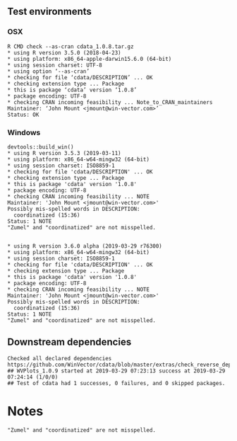 

## Test environments

### OSX
   
    R CMD check --as-cran cdata_1.0.8.tar.gz 
    * using R version 3.5.0 (2018-04-23)
    * using platform: x86_64-apple-darwin15.6.0 (64-bit)
    * using session charset: UTF-8
    * using option ‘--as-cran’
    * checking for file ‘cdata/DESCRIPTION’ ... OK
    * checking extension type ... Package
    * this is package ‘cdata’ version ‘1.0.8’
    * package encoding: UTF-8
    * checking CRAN incoming feasibility ... Note_to_CRAN_maintainers
    Maintainer: ‘John Mount <jmount@win-vector.com>’
    Status: OK


### Windows

    devtools::build_win()
    * using R version 3.5.3 (2019-03-11)
    * using platform: x86_64-w64-mingw32 (64-bit)
    * using session charset: ISO8859-1
    * checking for file 'cdata/DESCRIPTION' ... OK
    * checking extension type ... Package
    * this is package 'cdata' version '1.0.8'
    * package encoding: UTF-8
    * checking CRAN incoming feasibility ... NOTE
    Maintainer: 'John Mount <jmount@win-vector.com>'
    Possibly mis-spelled words in DESCRIPTION:
      coordinatized (15:36)
    Status: 1 NOTE
    "Zumel" and "coordinatized" are not misspelled.


    * using R version 3.6.0 alpha (2019-03-29 r76300)
    * using platform: x86_64-w64-mingw32 (64-bit)
    * using session charset: ISO8859-1
    * checking for file 'cdata/DESCRIPTION' ... OK
    * checking extension type ... Package
    * this is package 'cdata' version '1.0.8'
    * package encoding: UTF-8
    * checking CRAN incoming feasibility ... NOTE
    Maintainer: 'John Mount <jmount@win-vector.com>'
    Possibly mis-spelled words in DESCRIPTION:
      coordinatized (15:36)
    Status: 1 NOTE
    "Zumel" and "coordinatized" are not misspelled.


## Downstream dependencies

    Checked all declared dependencies
    https://github.com/WinVector/cdata/blob/master/extras/check_reverse_dependencies.md
    ## WVPlots_1.0.9 started at 2019-03-29 07:23:13 success at 2019-03-29 07:24:14 (1/0/0)
    ## Test of cdata had 1 successes, 0 failures, and 0 skipped packages. 


# Notes

    "Zumel" and "coordinatized" are not misspelled.

